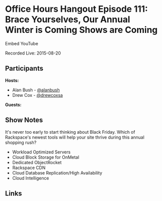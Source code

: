 # Office Hours Hangout Episode 111: Brace Yourselves, Our Annual Winter is Coming Shows are Coming

Embed YouTube

Recorded Live: 2015-08-20

## Participants
**Hosts:**

* Alan Bush - [@alanbush](https://twitter.com/alanbush)
* Drew Cox - [@drewcoxsa](https://twitter.com/drewcoxsa)

**Guests:**


## Show Notes

It's never too early to start thinking about Black Friday. Which of Rackspace's newest tools will help your site thrive during this annual shopping rush?

* Workload Optimized Servers
* Cloud Block Storage for OnMetal
* Dedicated ObjectRocket
* Rackspace CDN
* Cloud Database Replication/High Availability
* Cloud Intelligence


## Links
